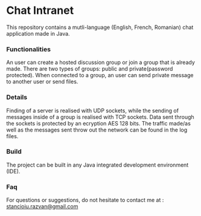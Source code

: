 # Chat Intranet
This repository contains a mutli-language (English, French, Romanian) chat application made in Java. 

### Functionalities ###
An user can create a hosted discussion group or join a group that is already made.
There are two types of groups: public and private(password protected). When connected to a
group, an user can send private message to another user or send files.

### Details ###
Finding of a server is realised with UDP sockets, while the sending of messages inside 
of a group is realised with TCP sockets.
Data sent through the sockets is protected by an ecryption AES 128 bits.
The traffic made/as well as the messages sent throw out the network can be found in the log files.

### Build ###
The project can be built in any Java integrated development environment (IDE).

### Faq ###
For questions or suggestions, do not hesitate to contact me at : stancioiu.razvan@gmail.com
